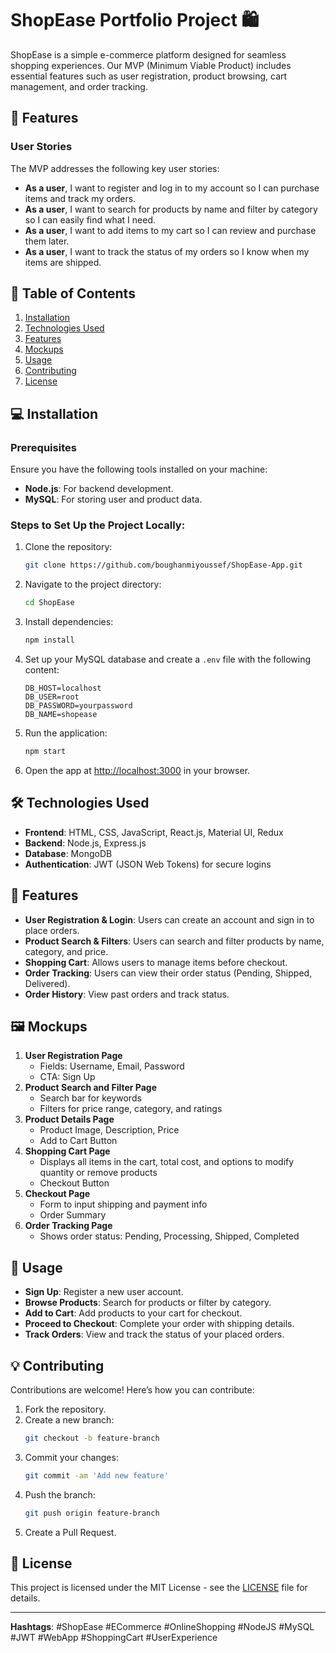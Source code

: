 # ShopEase Portfolio Project 🛍️

ShopEase is a simple e-commerce platform designed for seamless shopping experiences. Our MVP (Minimum Viable Product) includes essential features such as user registration, product browsing, cart management, and order tracking.

## 🚀 Features

### User Stories
The MVP addresses the following key user stories:

- **As a user**, I want to register and log in to my account so I can purchase items and track my orders.
- **As a user**, I want to search for products by name and filter by category so I can easily find what I need.
- **As a user**, I want to add items to my cart so I can review and purchase them later.
- **As a user**, I want to track the status of my orders so I know when my items are shipped.

## 📑 Table of Contents
1. [Installation](#installation)
2. [Technologies Used](#technologies-used)
3. [Features](#features)
4. [Mockups](#mockups)
5. [Usage](#usage)
6. [Contributing](#contributing)
7. [License](#license)

## 💻 Installation

### Prerequisites
Ensure you have the following tools installed on your machine:

- **Node.js**: For backend development.
- **MySQL**: For storing user and product data.

### Steps to Set Up the Project Locally:
1. Clone the repository:
    ```bash
    git clone https://github.com/boughanmiyoussef/ShopEase-App.git
    ```
2. Navigate to the project directory:
    ```bash
    cd ShopEase
    ```
3. Install dependencies:
    ```bash
    npm install
    ```
4. Set up your MySQL database and create a `.env` file with the following content:
    ```env
    DB_HOST=localhost
    DB_USER=root
    DB_PASSWORD=yourpassword
    DB_NAME=shopease
    ```
5. Run the application:
    ```bash
    npm start
    ```
6. Open the app at [http://localhost:3000](http://localhost:3000) in your browser.

## 🛠️ Technologies Used
- **Frontend**: HTML, CSS, JavaScript, React.js, Material UI, Redux
- **Backend**: Node.js, Express.js
- **Database**: MongoDB
- **Authentication**: JWT (JSON Web Tokens) for secure logins

## 📝 Features
- **User Registration & Login**: Users can create an account and sign in to place orders.
- **Product Search & Filters**: Users can search and filter products by name, category, and price.
- **Shopping Cart**: Allows users to manage items before checkout.
- **Order Tracking**: Users can view their order status (Pending, Shipped, Delivered).
- **Order History**: View past orders and track status.

## 🖼️ Mockups
1. **User Registration Page**
   - Fields: Username, Email, Password
   - CTA: Sign Up
2. **Product Search and Filter Page**
   - Search bar for keywords
   - Filters for price range, category, and ratings
3. **Product Details Page**
   - Product Image, Description, Price
   - Add to Cart Button
4. **Shopping Cart Page**
   - Displays all items in the cart, total cost, and options to modify quantity or remove products
   - Checkout Button
5. **Checkout Page**
   - Form to input shipping and payment info
   - Order Summary
6. **Order Tracking Page**
   - Shows order status: Pending, Processing, Shipped, Completed

## 🔧 Usage
- **Sign Up**: Register a new user account.
- **Browse Products**: Search for products or filter by category.
- **Add to Cart**: Add products to your cart for checkout.
- **Proceed to Checkout**: Complete your order with shipping details.
- **Track Orders**: View and track the status of your placed orders.

## 💡 Contributing
Contributions are welcome! Here’s how you can contribute:
1. Fork the repository.
2. Create a new branch:
    ```bash
    git checkout -b feature-branch
    ```
3. Commit your changes:
    ```bash
    git commit -am 'Add new feature'
    ```
4. Push the branch:
    ```bash
    git push origin feature-branch
    ```
5. Create a Pull Request.

## 📜 License
This project is licensed under the MIT License - see the [LICENSE](LICENSE) file for details.

---

**Hashtags**: #ShopEase #ECommerce #OnlineShopping #NodeJS #MySQL #JWT #WebApp #ShoppingCart #UserExperience